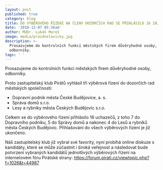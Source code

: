 ```yaml
---
layout: post
published: true
category: blog
title: DO VÝBĚROVÉHO ŘÍZENÍ NA ČLENY DOZORČÍCH RAD SE PŘIHLÁSILO 16 ZÁJEMCŮ
date: '2018-12-07 05:36am'
author: MUDr. Lukáš Mareš
image: media/prazdnelavicky.jpg
description: >-
  Prosazujeme do kontrolních funkcí městských firem důvěryhodné osoby,
  odborníky.
tags: ' '
---
```

Prosazujeme do kontrolních funkcí městských firem důvěryhodné osoby, odborníky.



Proto zastupitelský klub Pirátů vyhlásil tři výběrová řízení do dozorčích rad městských společností: 

* Dopravní podnik města České Budějovice, a. s.
* Správa domů s.r.o.
* Lesy a rybníky města Českých Budějovic s.r.o.



Celkem se do výběrového řízení přihlásilo 16 uchazečů, z toho 7 do Dopravního podniku, 5 do Správy domů a nakonec 4 do Lesů a rybníků města Českých Budějovic. Přihlašování do všech výběrových řízení je již ukončeno.



Náš zastupitelský klub již vybral své favority, nyní probíhá online diskuze s kandidáty, které se může zúčastnit i široká veřejnost a následovat bude potvrzení vybraných kandidátů jednotlivých výběrových řízení na internetovém fóru Pirátské strany: <https://forum.pirati.cz/viewtopic.php?f=1026&t=44987>
